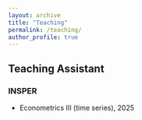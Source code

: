 ```yaml
---
layout: archive
title: "Teaching"
permalink: /teaching/
author_profile: true
---
```


## **Teaching Assistant**
### **INSPER**
- Econometrics III (time series), 2025